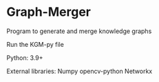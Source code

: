 # Graph-Merger
Program to generate and merge knowledge graphs

Run the KGM-py file

Python: 3.9+

External libraries:
Numpy
opencv-python
Networkx
